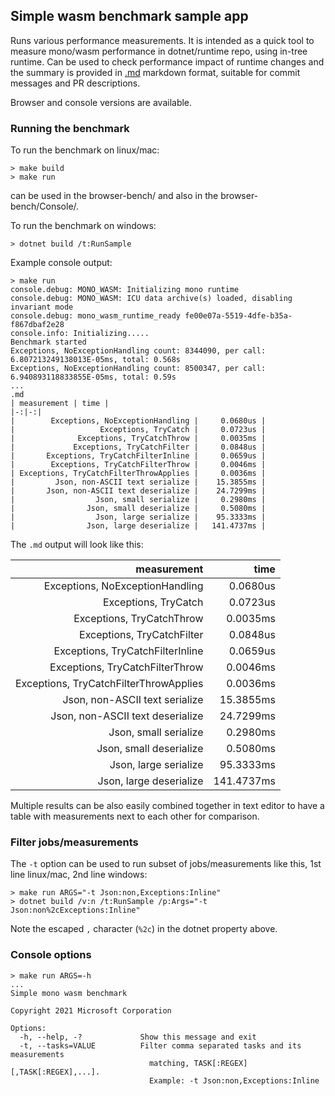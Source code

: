 ## Simple wasm benchmark sample app

Runs various performance measurements. It is intended as a quick tool to measure mono/wasm performance
in dotnet/runtime repo, using in-tree runtime. Can be used to check performance impact of runtime changes
and the summary is provided in [.md](https://guides.github.com/features/mastering-markdown/) markdown format,
suitable for commit messages and PR descriptions.

Browser and console versions are available.

### Running the benchmark

To run the benchmark on linux/mac:

    > make build
    > make run

can be used in the browser-bench/ and also in the browser-bench/Console/.

To run the benchmark on windows:

    > dotnet build /t:RunSample

Example console output:

    > make run
    console.debug: MONO_WASM: Initializing mono runtime
    console.debug: MONO_WASM: ICU data archive(s) loaded, disabling invariant mode
    console.debug: mono_wasm_runtime_ready fe00e07a-5519-4dfe-b35a-f867dbaf2e28
    console.info: Initializing.....
    Benchmark started
    Exceptions, NoExceptionHandling count: 8344090, per call: 6.807213249138013E-05ms, total: 0.568s
    Exceptions, NoExceptionHandling count: 8500347, per call: 6.940893118833855E-05ms, total: 0.59s
    ...
    .md
    | measurement | time |
    |-:|-:|
    |        Exceptions, NoExceptionHandling |     0.0680us |
    |                   Exceptions, TryCatch |     0.0723us |
    |              Exceptions, TryCatchThrow |     0.0035ms |
    |             Exceptions, TryCatchFilter |     0.0848us |
    |       Exceptions, TryCatchFilterInline |     0.0659us |
    |        Exceptions, TryCatchFilterThrow |     0.0046ms |
    | Exceptions, TryCatchFilterThrowApplies |     0.0036ms |
    |         Json, non-ASCII text serialize |    15.3855ms |
    |       Json, non-ASCII text deserialize |    24.7299ms |
    |                  Json, small serialize |     0.2980ms |
    |                Json, small deserialize |     0.5080ms |
    |                  Json, large serialize |    95.3333ms |
    |                Json, large deserialize |   141.4737ms |

The `.md` output will look like this:

| measurement | time |
|-:|-:|
|        Exceptions, NoExceptionHandling |     0.0680us |
|                   Exceptions, TryCatch |     0.0723us |
|              Exceptions, TryCatchThrow |     0.0035ms |
|             Exceptions, TryCatchFilter |     0.0848us |
|       Exceptions, TryCatchFilterInline |     0.0659us |
|        Exceptions, TryCatchFilterThrow |     0.0046ms |
| Exceptions, TryCatchFilterThrowApplies |     0.0036ms |
|         Json, non-ASCII text serialize |    15.3855ms |
|       Json, non-ASCII text deserialize |    24.7299ms |
|                  Json, small serialize |     0.2980ms |
|                Json, small deserialize |     0.5080ms |
|                  Json, large serialize |    95.3333ms |
|                Json, large deserialize |   141.4737ms |

Multiple results can be also easily combined together in text editor to have a table with measurements next to each other for comparison.

### Filter jobs/measurements

The `-t` option can be used to run subset of jobs/measurements like this, 1st line linux/mac, 2nd line windows:

    > make run ARGS="-t Json:non,Exceptions:Inline"
    > dotnet build /v:n /t:RunSample /p:Args="-t Json:non%2cExceptions:Inline"

Note the escaped `,` character (`%2c`) in the dotnet property above.

### Console options

    > make run ARGS=-h
    ...
    Simple mono wasm benchmark
    
    Copyright 2021 Microsoft Corporation
    
    Options:
      -h, --help, -?             Show this message and exit
      -t, --tasks=VALUE          Filter comma separated tasks and its measurements
                                   matching, TASK[:REGEX][,TASK[:REGEX],...].
                                   Example: -t Json:non,Exceptions:Inline
